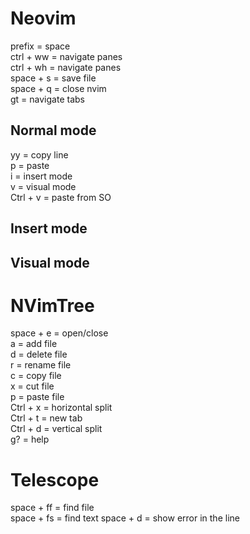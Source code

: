 # Neovim

prefix = space<br>
ctrl + ww = navigate panes<br>
ctrl + wh = navigate panes<br>
space + s = save file<br>
space + q = close nvim<br>
gt = navigate tabs

## Normal mode
yy = copy line<br>
p = paste<br>
i = insert mode<br>
v = visual mode<br>
Ctrl + v = paste from SO

## Insert mode

## Visual mode

# NVimTree

space + e = open/close<br>
a = add file<br>
d = delete file<br>
r = rename file<br>
c = copy file<br>
x = cut file<br>
p = paste file<br>
Ctrl + x = horizontal split<br>
Ctrl + t = new tab<br>
Ctrl + d = vertical split<br>
g? = help


# Telescope
space + ff = find file<br>
space + fs = find text
space + d = show error in the line
